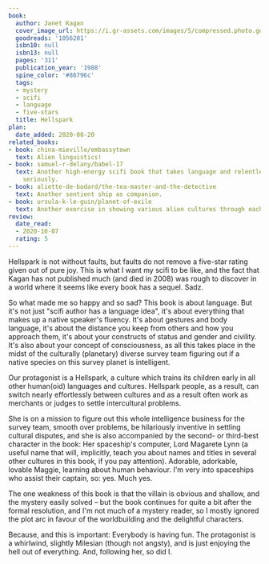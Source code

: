 ```yaml
---
book:
  author: Janet Kagan
  cover_image_url: https://i.gr-assets.com/images/S/compressed.photo.goodreads.com/books/1327451362l/1056201.jpg
  goodreads: '1056201'
  isbn10: null
  isbn13: null
  pages: '311'
  publication_year: '1988'
  spine_color: '#86796c'
  tags:
  - mystery
  - scifi
  - language
  - five-stars
  title: Hellspark
plan:
  date_added: 2020-08-20
related_books:
- book: china-mieville/embassytown
  text: Alien linguistics!
- book: samuel-r-delany/babel-17
  text: Another high-energy scifi book that takes language and relentless enjoyment
    seriously.
- book: aliette-de-bodard/the-tea-master-and-the-detective
  text: Another sentient ship as companion.
- book: ursula-k-le-guin/planet-of-exile
  text: Another exercise in showing various alien cultures through each other's eyes.
review:
  date_read:
  - 2020-10-07
  rating: 5
---
```


Hellspark is not without faults, but faults do not remove a five-star rating given out of pure joy. This is what I want
my scifi to be like, and the fact that Kagan has not published much (and died in 2008) was rough to discover in a world
where it seems like every book has a sequel. Sadz.

So what made me so happy and so sad? This book is about language. But it's not just "scifi author has a language idea",
it's about everything that makes up a native speaker's fluency. It's about gestures and body language, it's about the
distance you keep from others and how you approach them, it's about your constructs of status and gender and civility.
It's also about your concept of consciousness, as all this takes place in the midst of the culturally (planetary)
diverse survey team figuring out if a native species on this survey planet is intelligent.

Our protagonist is a Hellspark, a culture which trains its children early in all other human(oid) languages and
cultures. Hellspark people, as a result, can switch nearly effortlessly between cultures and as a result often work as
merchants or judges to settle intercultural problems.

She is on a mission to figure out this whole intelligence business for the survey team, smooth over problems, be
hilariously inventive in settling cultural disputes, and she is also accompanied by the second- or third-best character
in the book: Her spaceship's computer, Lord Magarete Lynn (a useful name that will, implicitly, teach you about names
and titles in several other cultures in this book, if you pay attention). Adorable, adorkable, lovable Maggie, learning
about human behaviour. I'm very into spaceships who assist their captain, so: yes. Much yes.

The one weakness of this book is that the villain is obvious and shallow, and the mystery easily solved – but the book
continues for quite a bit after the formal resolution, and I'm not much of a mystery reader, so I mostly ignored the
plot arc in favour of the worldbuilding and the delightful characters.

Because, and this is important: Everybody is having fun. The protagonist is a whirlwind, slightly Milesian (though not
angsty), and is just enjoying the hell out of everything. And, following her, so did I.
